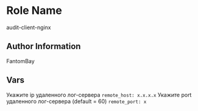 Role Name
=========
audit-client-nginx

Author Information
------------------
FantomBay

Vars
----
Укажите ip удаленного лог-сервера
```remote_host: х.х.х.х```
Укажите port удаленного лог-сервера (default = 60)
```remote_port: х```